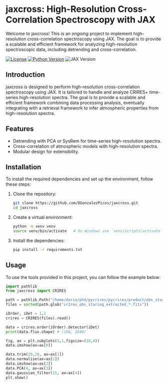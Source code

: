 # jaxcross: High-Resolution Cross-Correlation Spectroscopy with JAX

Welcome to jaxcross! This is an _ongoing_ project to implement high-resolution cross-correlation spectroscopy using JAX. The goal is to provide a scalable and efficient framework for analyzing high-resolution spectroscopic data, including detrending and cross-correlation.
    

[![License](https://img.shields.io/badge/License-MIT-blue.svg)](https://opensource.org/licenses/MIT)
[![Python Version](https://img.shields.io/badge/python-3.7%20%7C%203.8%20%7C%203.9-blue)](https://www.python.org/downloads/)
![JAX Version](https://img.shields.io/badge/jax-0.2.19-blue)

## Introduction

jaxcross is designed to perform high-resolution cross-correlation spectroscopy using JAX. It is tailored to handle and analyze CRIRES+ time-series high-resolution spectra. The goal is to provide a scalable and efficient framework combining data processing analysis, eventually integrating with a retrieval framework to infer atmospheric properties from high-resolution spectra.

## Features

- Detrending with PCA or SysRem for time-series high-resolution spectra.
- Cross-correlation of atmospheric models with high-resolution spectra.
- Modular design for extensibility.

## Installation

To install the required dependencies and set up the environment, follow these steps:

1. Clone the repository:
    ```bash
    git clone https://github.com/DGonzalezPicos/jaxcross.git
    cd jaxcross
    ```

2. Create a virtual environment:
    ```bash
    python -m venv venv
    source venv/bin/activate   # On Windows use `venv\Scripts\activate`
    ```

3. Install the dependencies:
    ```bash
    pip install -r requirements.txt
    ```

## Usage

To use the tools provided in this project, you can follow the example below:

```python
import pathlib
from jaxcross import CRIRES

path = pathlib.Path("/home/dario/phd/pycrires/pycrires/product/obs_staring/")
files = sorted(path.glob("cr2res_obs_staring_extracted_*.fits"))

iOrder, iDet = 1,1
crires = CRIRES(files).read()

data = crires.order(iOrder).detector(iDet) 
print(data.flux.shape) # (100, 2048)

fig, ax = plt.subplots(5,1,figsize=(10,4))
data.imshow(ax=ax[0])

data.trim(20,20, ax=ax[1])
data.normalise(ax=ax[2])
data.imshow(ax=ax[2])
data.PCA(4, ax=ax[3])
data.gaussian_filter(15, ax=ax[4])
plt.show()
```